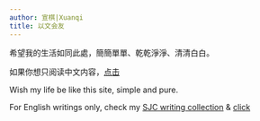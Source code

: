 ```yaml
---
author: 宣棋|Xuanqi
title: 以文会友
---
```

希望我的生活如同此處，簡簡單單、乾乾淨淨、清清白白。

如果你想只阅读中文内容，[点击](https://xuanqi.netlify.app/post/)  

Wish my life be like this site, simple and pure. 

For English writings only, check my [SJC writing collection](https://1drv.ms/u/s!AtMil6mu7v2riSqkqz-qJ_kgO_O_?e=aZXdOe) & [click](https://xuanqi.netlify.app/note/) 